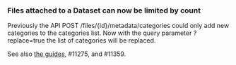 ### Files attached to a Dataset can now be limited by count

Previously the API POST /files/{id}/metadata/categories could only add new categories to the categories list. Now with the query parameter ?replace=true the list of categories will be replaced.

See also [the guides](https://dataverse-guide--11359.org.readthedocs.build/en/11359/api/native-api.html#updating-file-metadata-categories), #11275, and #11359.

